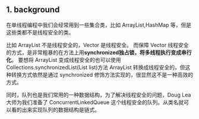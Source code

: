 ## 1. background
在单线程编程中我们会经常用到一些集合类，比如 ArrayList,HashMap 等，但是这些类都不是线程安全的类。

比如 ArrayList 不是线程安全的，Vector 是线程安全。
而保障 Vector 线程安全的方式，是非常粗暴的在方法上用**synchronized独占锁，将多线程执行变成串行化**。
要想将 ArrayList 变成线程安全的也可以使用Collections.synchronizedList(List<T> list)方法 ArrayList 
转换成线程安全的，但这种转换方式依然是通过 synchronized 修饰方法实现的，很显然这不是一种高效的方式。

同时，队列也是我们常用的一种数据结构，为了解决线程安全的问题，Doug Lea 大师为我们准备了 ConcurrentLinkedQueue 
这个线程安全的队列。从类名就可以看的出来实现队列的数据结构是链式。

